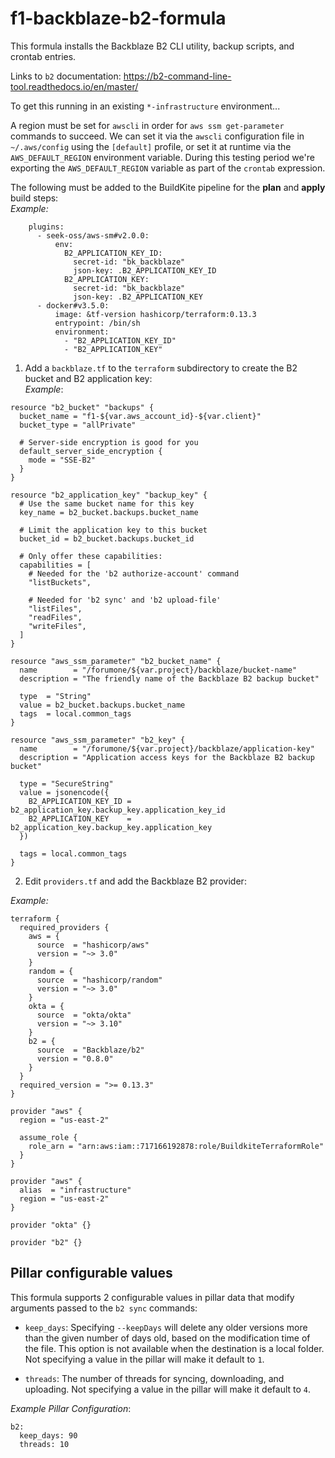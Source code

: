 # f1-backblaze-b2-formula

This formula installs the Backblaze B2 CLI utility, backup scripts, and crontab entries.

Links to  `b2` documentation:
https://b2-command-line-tool.readthedocs.io/en/master/

To get this running in an existing `*-infrastructure` environment...

A region must be set for `awscli` in order for `aws ssm get-parameter` commands to succeed.  We can set it via the `awscli` configuration file in `~/.aws/config` using the `[default]` profile, or set it at runtime via the `AWS_DEFAULT_REGION` environment variable.  During this testing period we're exporting the `AWS_DEFAULT_REGION` variable as part of the `crontab` expression.

The following must be added to the BuildKite pipeline for the **plan** and **apply** build steps:  
_Example:_
```
    plugins:
      - seek-oss/aws-sm#v2.0.0:
          env:
            B2_APPLICATION_KEY_ID:
              secret-id: "bk_backblaze"
              json-key: .B2_APPLICATION_KEY_ID
            B2_APPLICATION_KEY:
              secret-id: "bk_backblaze"
              json-key: .B2_APPLICATION_KEY
      - docker#v3.5.0:
          image: &tf-version hashicorp/terraform:0.13.3
          entrypoint: /bin/sh
          environment:
            - "B2_APPLICATION_KEY_ID"
            - "B2_APPLICATION_KEY"
```

1) Add a `backblaze.tf` to the `terraform` subdirectory to create the B2 bucket and B2 application key:  
_Example_:
```
resource "b2_bucket" "backups" {
  bucket_name = "f1-${var.aws_account_id}-${var.client}"
  bucket_type = "allPrivate"

  # Server-side encryption is good for you
  default_server_side_encryption {
    mode = "SSE-B2"
  }
}

resource "b2_application_key" "backup_key" {
  # Use the same bucket name for this key
  key_name = b2_bucket.backups.bucket_name

  # Limit the application key to this bucket
  bucket_id = b2_bucket.backups.bucket_id

  # Only offer these capabilities:
  capabilities = [
    # Needed for the 'b2 authorize-account' command
    "listBuckets",

    # Needed for 'b2 sync' and 'b2 upload-file'
    "listFiles",
    "readFiles",
    "writeFiles",
  ]
}

resource "aws_ssm_parameter" "b2_bucket_name" {
  name        = "/forumone/${var.project}/backblaze/bucket-name"
  description = "The friendly name of the Backblaze B2 backup bucket"

  type  = "String"
  value = b2_bucket.backups.bucket_name
  tags  = local.common_tags
}

resource "aws_ssm_parameter" "b2_key" {
  name        = "/forumone/${var.project}/backblaze/application-key"
  description = "Application access keys for the Backblaze B2 backup bucket"

  type = "SecureString"
  value = jsonencode({
    B2_APPLICATION_KEY_ID = b2_application_key.backup_key.application_key_id
    B2_APPLICATION_KEY    = b2_application_key.backup_key.application_key
  })

  tags = local.common_tags
}
```
2) Edit `providers.tf` and add the Backblaze B2 provider:

_Example:_
```
terraform {
  required_providers {
    aws = {
      source  = "hashicorp/aws"
      version = "~> 3.0"
    }
    random = {
      source  = "hashicorp/random"
      version = "~> 3.0"
    }
    okta = {
      source  = "okta/okta"
      version = "~> 3.10"
    }
    b2 = {
      source  = "Backblaze/b2"
      version = "0.8.0"
    }
  }
  required_version = ">= 0.13.3"
}

provider "aws" {
  region = "us-east-2"

  assume_role {
    role_arn = "arn:aws:iam::717166192878:role/BuildkiteTerraformRole"
  }
}

provider "aws" {
  alias  = "infrastructure"
  region = "us-east-2"
}

provider "okta" {}

provider "b2" {}
```

## Pillar configurable values

This formula supports 2 configurable values in pillar data that modify arguments passed to the `b2 sync` commands:
* `keep_days`:  Specifying `--keepDays` will delete any older versions more than the given number of days old, based on the modification time of the file. This option is not available when the destination is a local folder.  Not specifying a value in the pillar will make it default to `1`.

* `threads`: The number of threads for syncing, downloading, and uploading.  Not specifying a value in the pillar will make it default to `4`.

_Example Pillar Configuration_:
```
b2:
  keep_days: 90
  threads: 10
```